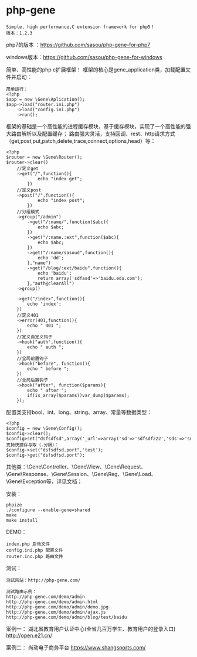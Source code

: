 # php-gene 

	Simple, high performance,C extension framework for php5！
    版本：1.2.3
    
php7的版本 ：https://github.com/sasou/php-gene-for-php7

windows版本：https://github.com/sasou/php-gene-for-windows

简单、高性能的php c扩展框架！
框架的核心是gene_application类，加载配置文件并启动：

    简单运行：
	<?php
	$app = new \Gene\Aplication();
	$app->load("router.ini.php")
	    ->load("config.ini.php")
	    ->run();

框架的基础是一个高性能的进程缓存模块，基于缓存模块，实现了一个高性能的强大路由解析以及配置缓存；
路由强大灵活，支持回调、rest、http请求方式（get,post,put,patch,delete,trace,connect,options,head）等：

	<?php
	$router = new \Gene\Router();
	$router->clear()
		//定义get
		->get("/",function(){
				echo "index get";
			})
		//定义post
		->post("/",function(){
				echo "index post";
			})	
		//分组模式
		->group("/admin")
			->get("/:name/",function($abc){
				echo $abc;
			})
			->get("/:name.:ext",function($abc){
				echo $abc;
			})
			->get("/:name/sasoud",function(){
				echo 'dd';
			},"name")
			->get("/blog/:ext/baidu",function(){
				echo 'baidu';
				return array('sdfasd'=>'baidu.edu.com');
			},"auth@clearAll")
		->group()
		
		->get("/index",function(){
			echo 'index';
		})
		//定义401
		->error(401,function(){
			echo " 401 ";
		})
		//定义自定义钩子
		->hook("auth",function(){
			echo " auth ";
		})
		//全局前置钩子
		->hook("before", function(){
			echo " before ";
		})
		//全局后置钩子
		->hook("after", function($params){
			echo " after ";
			if(is_array($params))var_dump($params);
		});

配置类支持bool、int、long、string、array、常量等数据类型：

	<?php
	$config = new \Gene\Config();
	$config->clear();
	$config>set("dsfsdfsd",array('_url'=>array('sd'=>'sdfsdf222','sds'=>'sdfsf678'),'port'=>3307));
	支持快捷存与取（.分隔）：
	$config->set("dsfsdfsd.port",'test');
	$config->get("dsfsdfsd.port");
	

其他类：\Gene\Controller、\Gene\View、\Gene\Request、\Gene\Response、\Gene\Session、\Gene\Reg、\Gene\Load、\Gene\Exception等，详见文档；
	
安装：
	
	phpize
	./configure --enable-gene=shared
	make
	make install
	
DEMO：
	
	index.php 启动文件
	config.ini.php 配置文件
	router.inc.php 路由文件
	
测试：

	测试网站：http://php-gene.com/
    
	测试路由示例：
	http://php-gene.com/demo/admin
	http://php-gene.com/demo/admin.html
	http://php-gene.com/demo/admin/demo.jpg
	http://php-gene.com/demo/admin/ajax.js
	http://php-gene.com/demo/admin/blog/test/baidu

案例一：
        湖北省教育用户认证中心(全省几百万学生、教育用户的登录入口)
        http://open.e21.cn/
        
案例二：
        尚动电子商务平台
        https://www.shangsports.com/
